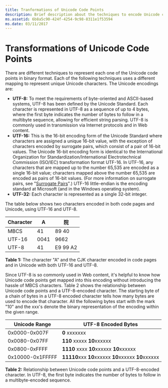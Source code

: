 ```yaml
---
title: Tranformations of Unicode Code Points
description: Brief description about the techniques to encode Unicode characters.
ms.assetid: 6b8a5c90-424f-4254-9c98-8311e1f53594
ms.date: 03/11/2017
---
```


# Transformations of Unicode Code Points

There are different techniques to represent each one of the Unicode code points in binary format. Each of the following techniques uses a different mapping to represent unique Unicode characters. The Unicode encodings are:

-   **UTF-8:** To meet the requirements of byte-oriented and ASCII-based systems, UTF-8 has been defined by the Unicode Standard. Each character is represented in UTF-8 as a sequence of up to 4 bytes, where the first byte indicates the number of bytes to follow in a multibyte sequence, allowing for efficient string parsing. UTF-8 is commonly used in transmission via Internet protocols and in Web content.
-   **UTF-16:** This is the 16-bit encoding form of the Unicode Standard where characters are assigned a unique 16-bit value, with the exception of characters encoded by surrogate pairs, which consist of a pair of 16-bit values. The Unicode 16-bit encoding form is identical to the International Organization for Standardization/International Electrotechnical Commission (ISO/IEC) transformation format UTF-16. In UTF-16, any characters that are mapped up to the number 65,535 are encoded as a single 16-bit value; characters mapped above the number 65,535 are encoded as pairs of 16-bit values. (For more information on surrogate pairs, see "[Surrogate Pairs](https://docs.microsoft.com/en-us/globalization/encoding/surrogate-pairs)".) UTF-16 little-endian is the encoding standard at Microsoft (and in the Windows operating system).
-   **UTF-32:** Each character is represented as a single 32-bit integer.

The table below shows two characters encoded in both code pages and Unicode, using UTF-16 and UTF-8.

| Character |  **A**  | **院**     |
|-----------|-------|----------|
| MBCS      |  41   | 89 40    |
| UTF-16    |  0041 | 9662     |
| UTF-8     |  41   | E9 99 A2 |

**Table 1:** The character "A" and the CJK character encoded in code pages and in Unicode with both UTF-16 and UTF-8.

Since UTF-8 is so commonly used in Web content, it's helpful to know how Unicode code points get mapped into this encoding without introducing the hassle of MBCS characters. Table 2 shows the relationship between Unicode code points and a UTF-8-encoded character. The starting byte of a chain of bytes in a UTF-8 encoded character tells how many bytes are used to encode that character. All the following bytes start with the mark "10" and the xxx's denote the binary representation of the encoding within the given range.

|Unicode Range     |UTF-8 Encoded Bytes                                  |
|------------------|-----------------------------------------------------|
|0x0000-0x007F     |**0** xxxxxxx                                        |
|0x0080-0x07FF     |**110** xxxxx **10**xxxxxx                           |
|0x0800-0xFFFF     |**1110** xxxx **10**xxxxxx **10**xxxxxx              |
|0x10000-0x1FFFFF  |**11110**xxx **10**xxxxxx **10**xxxxxx **10**xxxxxx  |

**Table 2:** Relationship between Unicode code points and a UTF-8-encoded character. In UTF-8, the first byte indicates the number of bytes to follow in a multibyte-encoded sequence.


